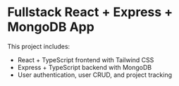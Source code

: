 <!-- @format -->

# Fullstack React + Express + MongoDB App

This project includes:

- React + TypeScript frontend with Tailwind CSS
- Express + TypeScript backend with MongoDB
- User authentication, user CRUD, and project tracking
